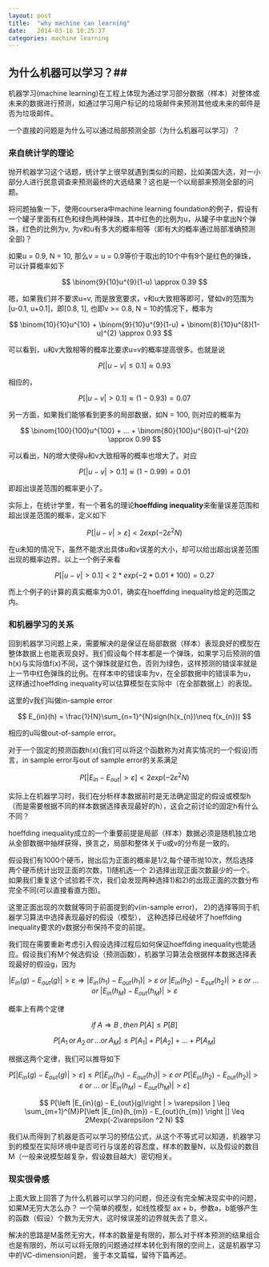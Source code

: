 ```yaml
---
layout: post
title:  "why machine can learning"
date:   2014-03-16 10:25:37
categories: machine learning 
---
```


## 为什么机器可以学习？##
机器学习(machine learning)在工程上体现为通过学习部分数据（样本）对整体或未来的数据进行预测，如通过学习用户标记的垃圾邮件来预测其他或未来的邮件是否为垃圾邮件。

一个直接的问题是为什么可以通过局部预测全部（为什么机器可以学习）？

### 来自统计学的理论 ###
抛开机器学习这个话题，统计学上很早就遇到类似的问题，比如美国大选，对一小部分人进行民意调查来预测最终的大选结果？这也是一个以局部来预测全部的问题。

将问题抽象一下，使用coursera中machine learning foundation的例子，假设有一个罐子里面有红色和绿色两种弹珠，其中红色的比例为u，从罐子中拿出N个弹珠，红色的比例为v, 为v和u有多大的概率相等（即有大的概率通过局部准确预测全部)？

如果u = 0.9,  N = 10, 那么v = u = 0.9等价于取出的10个中有9个是红色的弹珠，可以计算概率如下

$$
\binom{9}{10}u^{9}(1-u) \approx 0.39
$$

嗯，如果我们并不要求u=v, 而是放宽要求，v和u大致相等即可，譬如v的范围为[u-0.1, u+0.1]，即[0.8, 1],  也即v >= 0.8, N = 10的情况下，概率为

$$
\binom{10}{10}u^{10} + \binom{9}{10}u^{9}(1-u) + \binom{8}{10}u^{8}(1-u)^{2} \approx 0.93
$$

可以看到，u和v大致相等的概率比要求u=v的概率提高很多。也就是说

$$
P[|u - v| \leq 0.1] \approx 0.93
$$

相应的，

$$
P[|u - v| > 0.1] \approx (1-0.93) = 0.07
$$

另一方面，如果我们能够看到更多的局部数据，如N = 100, 则对应的概率为

$$
\binom{100}{100}u^{100} + ...  + \binom{80}{100}u^{80}(1-u)^{20} \approx 0.99
$$

可以看出，N的增大使得u和v大致相等的概率也增大了。对应

$$
P[|u - v| > 0.1] \approx (1-0.99) = 0.01
$$

即超出误差范围的概率更小了。

实际上，在统计学里，有一个著名的理论**hoeffding inequality**来衡量误差范围和超出误差范围的概率，定义如下

$$
   P[|u - v| > \varepsilon ] < 2exp(-2\varepsilon ^2 N)
$$

在u未知的情况下，虽然不能求出具体u和v误差的大小，却可以给出超出误差范围出现的概率边界。以上一个例子来看

$$
   P[|u-v| > 0.1] < 2*exp(-2*0.01*100) = 0.27
$$

而上个例子的计算的真实概率为0.01，确实在hoeffding inequality给定的范围之内。


### 和机器学习的关系 ###
回到机器学习问题上来，需要解决的是保证在局部数据（样本）表现良好的模型在整体数据上也能表现良好。我们假设每个样本都是一个弹珠，如果学习后预测的值h(x)与实际值f(x)不同，这个弹珠就是红色，否则为绿色，这样预测的错误率就是上一节中红色弹珠的比例。在样本中的错误率为v，在全部数据中的错误率为u，这样通过hoeffding inequality可以估算模型在实际中（在全部数据上）的表现。

这里的v我们叫做in-sample error

$$
   E_{in}(h) = \frac{1}{N}\sum_{n=1}^{N}sign(h(x_{n})\neq f(x_{n}))
$$

相应的u叫做out-of-sample error。

对于一个固定的预测函数h(x)(我们可以将这个函数称为对真实情况的一个假设)而言，in sample error与out of sample error的关系满足

$$
 P[|{E}_{in} - {E}_{out}| > \varepsilon ] < 2exp(-2\varepsilon ^2 N)
$$

实际上在机器学习时，我们在分析样本数据前时是无法确定固定的假设或模型h（而是需要根据不同的样本数据选择表现最好的h），这会之前讨论的固定h有什么不同？

hoeffding inequality成立的一个重要前提是局部（样本）数据必须是随机独立地从全部数据中抽样获得，换言之，局部和整体关于u或v的分布是一致的。

假设我们有1000个硬币，抛出后为正面的概率是1/2,每个硬币抛10次，然后选择两个硬币统计出现正面的次数，1)随机选一个 2)选择出现正面次数最少的一个。如果我们重复这个试验若干次，我们会发现两种选择1)和2)的出现正面的次数分布完全不同(可以直接看直方图)。

这里正面出现的次数就等同于前面提到的v(in-sample error)， 2)的选择等同于机器学习算法中选择表现最好的假设（模型）， 这种选择已经破坏了hoeffding inequality要求的v数据分布保持不变的前提。

我们现在需要重新考虑引入假设选择过程后如何保证hoeffding inequality也能适应。假设我们有M个候选假设（预测函数），机器学习算法会根据样本数据选择表现最好的假设g，因为

$$
\left |E_{in}(g) - E_{out}(g) \right |  > \varepsilon  \Rightarrow  \left |E_{in}(h_{1}) - E_{out}(h_{1}) \right | > \varepsilon  \; or \; \left |E_{in}(h_{2}) - E_{out}(h_{2}) \right | > \varepsilon  \; or \; ... \;or \; \left |E_{in}(h_{M}) - E_{out}(h_{M}) \right | > \varepsilon 
$$

概率上有两个定律

$$
if \; A \Rightarrow B \; , then \; P[A] \leq P[B] 
$$

$$
P[A_{1}\,or\,A_{2}\,or\,...or\,A_{M}] \leq P[A_{1}] + P[A_{2}] + ... + P[A_{M}]
$$

根据这两个定律，我们可以推导如下

$$
P[\left |E_{in}(g) - E_{out}(g)\right | > \varepsilon ] \leq P[\left |E_{in}(h_{1}) - E_{out}(h_{1}) \right | > \varepsilon  \; or \; P[\left |E_{in}(h_{2}) - E_{out}(h_{2}) \right | > \varepsilon  \; or \; ... \;or \; \left |E_{in}(h_{M}) - E_{out}(h_{M}) \right | > \varepsilon] 
$$

$$
P[\left |E_{in}(g) - E_{out}(g)\right | > \varepsilon ] \leq \sum_{m=1}^{M}P[\left |E_{in}(h_{m}) - E_{out}(h_{m}) \right |] \leq 2Mexp(-2\varepsilon ^2 N)
$$

我们从而得到了机器是否可以学习的预估公式，从这个不等式可以知道，机器学习到的模型在实际环境中是否可行与误差的容忍度，样本的数量N，以及假设的数目M（一般来说模型越复杂，假设数目越大）密切相关。


### 现实很骨感 ###

上面大致上回答了为什么机器可以学习的问题，但还没有完全解决现实中的问题，如果M无穷大怎么办？
一个简单的模型，如线性模型 ax + b，参数a，b能够产生的函数（假设）个数为无穷大，这时候误差的边界就失去了意义。

解决的思路是M虽然无穷大，样本的数量是有限的，那么对于样本预测的结果组合也是有限的，所以可以将无限的问题通过样本转化到有限的空间上，这是机器学习中的VC-dimension问题， 鉴于本文篇幅，留待下篇再述。



